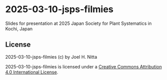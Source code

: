 # 2025-03-10-jsps-filmies

Slides for presentation at 2025 Japan Society for Plant Systematics in Kochi, Japan

## License

2025-03-10-jsps-filmies (c) by Joel H. Nitta
 
2025-03-10-jsps-filmies is licensed under a [Creative Commons Attribution 4.0 International License](https://creativecommons.org/licenses/by/4.0/).

